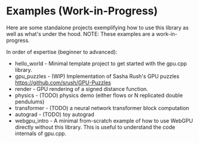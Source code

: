 # Examples (Work-in-Progress)

Here are some standalone projects exemplifying how to use this library as well
as what's under the hood. NOTE: These examples are a work-in-progress.


In order of expertise (beginner to advanced):

- hello_world - Minimal template project to get started with the gpu.cpp library.
- gpu_puzzles - (WIP) Implementation of Sasha Rush's GPU puzzles https://github.com/srush/GPU-Puzzles
- render - GPU rendering of a signed distance function.
- physics - (TODO) physics demo (either flows or N replicated double pendulums)
- transformer - (TODO) a neural network transformer block computation
- autograd - (TODO) toy autograd
- webgpu_intro - A minimal from-scratch example of how to use WebGPU directly
  without this library. This is useful to understand the code internals of
  gpu.cpp.
